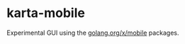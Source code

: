 # karta-mobile

Experimental GUI using the [golang.org/x/mobile](https://godoc.org/golang.org/x/mobile) packages.
